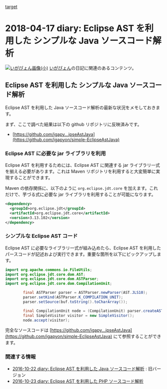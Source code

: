 [target](http://www.igapyon.jp/igapyon/diary/2018/ig180417.html) 

2018-04-17 diary: Eclipse AST を利用した シンプルな Java ソースコード解析
=====================================================================================================
[![いがぴょん画像(小)](http://www.igapyon.jp/igapyon/diary/images/iga200306s.jpg "いがぴょん")](http://www.igapyon.jp/igapyon/diary/memo/memoigapyon.html) [いがぴょん](http://www.igapyon.jp/igapyon/diary/memo/memoigapyon.html)の日記に関連のあるコンテンツ。

## Eclipse AST を利用した シンプルな Java ソースコード解析

Eclipse AST を利用した Java ソースコード解析の最新な状況をメモしておきます。

まず、ここで調べた結果は以下の github リポジトリに反映済みです。

* [https://github.com/igapy...ipseAstJava](https://github.com/igapyon/simple-EclipseAstJava)

### Eclipse AST に必要な jar ライブラリを利用

Eclipse AST を利用するためには、Eclipse AST に関連する jar ライブラリ一式を揃える必要があります。これは Maven リポジトリを利用すると大変簡単に実現することができます。

Maven の依存関係に、以下のように `org.eclipse.jdt.core` を加えます。これだけで、芋づる式に必要な jar ライブラリを利用することが可能になります。

```xml
<dependency>
  <groupId>org.eclipse.jdt</groupId>
  <artifactId>org.eclipse.jdt.core</artifactId>
  <version>3.13.102</version>
</dependency>
```

### シンプルな Eclipse AST コード

Eclipse AST に必要なライブラリ一式が組み込めたら、Eclipse AST を利用したパースコードが記述および実行できます。重要な箇所を以下にピックアップします。

```java
import org.apache.commons.io.FileUtils;
import org.eclipse.jdt.core.dom.AST;
import org.eclipse.jdt.core.dom.ASTParser;
import org.eclipse.jdt.core.dom.CompilationUnit;

        final ASTParser parser = ASTParser.newParser(AST.JLS10);
        parser.setKind(ASTParser.K_COMPILATION_UNIT);
        parser.setSource(buf.toString().toCharArray());

        final CompilationUnit node = (CompilationUnit) parser.createAST(null);
        final SimpleVisitor visitor = new SimpleVisitor();
        node.accept(visitor);
```

完全なソースコードは [https://github.com/igapy...ipseAstJava](https://github.com/igapyon/simple-EclipseAstJava) にて参照することができます。

### 関連する情報

* [2016-10-22 diary: Eclipse AST を利用した Java ソースコード解析](http://www.igapyon.jp/igapyon/diary/2016/ig161022.html) : 旧バージョン
* [2016-10-23 diary: Eclipse AST を利用した PHP ソースコード解析](http://www.igapyon.jp/igapyon/diary/2016/ig161023.html)
